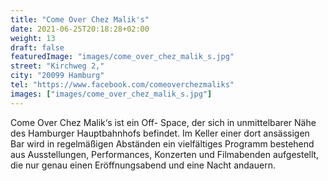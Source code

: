 ```yaml
---
title: "Come Over Chez Malik's"
date: 2021-06-25T20:18:28+02:00
weight: 13
draft: false
featuredImage: "images/come_over_chez_malik_s.jpg"
street: "Kirchweg 2,"
city: "20099 Hamburg"
tel: "https://www.facebook.com/comeoverchezmaliks"
images: ["images/come_over_chez_malik_s.jpg"]
---
```


Come Over Chez Malik‘s ist ein Off- Space, der sich in unmittelbarer Nähe
des Hamburger Hauptbahnhofs befindet. Im Keller einer dort ansässigen
Bar wird in regelmäßigen Abständen ein vielfältiges Programm bestehend
aus Ausstellungen, Performances, Konzerten und Filmabenden aufgestellt,
die nur genau einen Eröffnungsabend und eine Nacht andauern.
